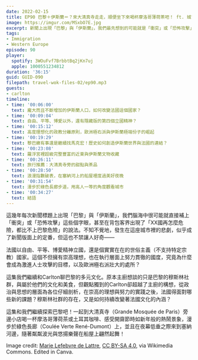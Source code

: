 ```yaml
---
date: 2022-02-15
title: EP90 巴黎＋伊斯蘭＝？來大清真寺走走，順便坐下來喝杯摩洛哥薄荷茶吧！ ft. 城市豆沙包 Carlton
image: https://imgur.com/MSxbO7E.jpg
excerpt: 新聞上出現「巴黎」與「伊斯蘭」，我們最先想到的可能就是「衝突」或「恐怖攻擊」。不斷增加的伊斯蘭人口正在如何改變這座城市的面貌？極度重視平等的國度，又為何會是恐怖攻擊目標與右派崛起之地？這集和我們一起認識巴黎的穆斯林社群，到大清真寺旁喝杯摩洛哥薄荷茶，再從綠色長廊一路走到塞納河畔度過浪漫的巴黎之夜！
tags:
- Immigration
- Western Europe
episode: 90
player:
  spotify: 3WOuFvf7BrbbtBq2jKn7uj
  apple: 1000551234812
duration: '36:15'
guid: GUID-090
filepath: travel-wok-files-02/ep90.mp3
guests:
- carlton
timeline:
- time: '00:06:00'
  text: 龐大而且不斷增加的伊斯蘭人口，如何改變法國這個國家？
- time: '00:09:04'
  text: 自由、平等、博愛以外，還有隱藏版的第四個立國精神？
- time: '00:15:12'
  text: 高度理想化的政教分離原則，歐洲極右派與伊斯蘭極端份子的崛起
- time: '00:19:29'
  text: 黎巴嫩有事還是繼續找馬克宏！歷史如何創造伊斯蘭世界與法國的連結？
- time: '00:23:08'
  text: 羅浮宮裡超級完整豐富的近東與伊斯蘭文物收藏
- time: '00:26:11'
  text: 旅行推薦：大清真寺旁的甜點與茶品
- time: '00:28:50'
  text: 浪漫指數破表，在塞納河上的船屋裡度過美好夜晚
- time: '00:31:54'
  text: 漫步於綠色長廊步道，用高人一等的角度觀看城市
- time: '00:34:27'
  text: 結語
---
```

這幾年每次新聞標題上出現「巴黎」與「伊斯蘭」，我們腦海中很可能就直接補上「衝突」或「恐怖攻擊」這些個字眼，甚至在背包客界出現了「XX國再怎麼危險，都比不上巴黎危險」的說法。不知不覺地，發生在這座城市裡的悲劇，似乎成了新聞版面上的定番，但這也不禁讓人好奇——

法國以自由、平等、博愛精神立國，還是個實實在在的世俗主義（不支持特定宗教）國家。這個不但擁有崇高理想，也在執行層面上努力貫徹的國度，究竟為什麼會成為激進人士攻擊的目標，以及歐洲極右派壯大的處所？

這集我們繼續和Carlton聊巴黎的多元文化。原本主廚想談的只是巴黎的穆斯林社群，與屬於他們的文化和美食，但觀點獨到的Carlton卻超越了主廚的構想，從政治與思想的層面為各位仔細剖析，在崇高的理想與努力的實踐之後，法國得面對哪些新的課題？穆斯林社群的存在，又是如何持續改變著法國文化的內涵？

這集和我們繼續探索巴黎吧！一起到大清真寺（Grande Mosquée de Paris）旁邊小店喝一杯摩洛哥薄荷茶或土耳其咖啡、感受開齋節時如新年般的熱鬧景象，漫步於綠色長廊（Coulée Verte René-Dumont）上，並且在夜幕低垂之際來到塞納河邊，隨著粼粼波光與悠揚樂聲在船屋上翩然起舞！

Image credit: [Marie Lefebvre de Lattre](https://commons.wikimedia.org/wiki/File:Fontaine_au_socle_d%27%C3%A9toile_%C3%A0_la_Mosqu%C3%A9e_de_Paris.jpg), [CC BY-SA 4.0](https://creativecommons.org/licenses/by-sa/4.0), via Wikimedia Commons. Edited in Canva.